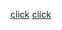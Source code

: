 [click](https://github.com/harman-sandhi)
[click](https://www.google.com/imgres?imgurl=https%3A%2F%2Ffilmfare.wwmindia.com%2Fcontent%2F2022%2Fmay%2Fsidhumoosewalathelastride21653885236.jpg&imgrefurl=https%3A%2F%2Fwww.filmfare.com%2Fnews%2Fbollywood%2Ffans-point-out-ominous-parallels-between-sidhu-moose-walas-last-song-and-his-death-54226.html&tbnid=gNBoS4MngA3qsM&vet=12ahUKEwiFs-zbt-76AhV8itgFHSeKBrgQMygPegUIARD4AQ..i&docid=lmgYRJgxJEQzWM&w=900&h=1200&q=sidhu%20moose%20wala&ved=2ahUKEwiFs-zbt-76AhV8itgFHSeKBrgQMygPegUIARD4AQ)
